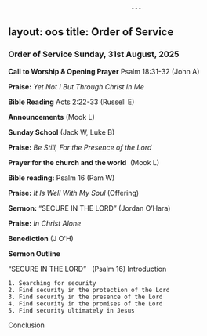                                        ﻿---
layout: oos
title: Order of Service
---
### Order of Service Sunday, 31st August, 2025 

**Call to Worship & Opening Prayer** Psalm 18:31-32 (John A)

**Praise:** *Yet Not I But Through Christ In Me*

**Bible Reading** Acts 2:22-33 (Russell E)

**Announcements** (Mook L) 
    
**Sunday School** (Jack W, Luke B)

**Praise:** *Be Still, For the Presence of the Lord*

**Prayer for the church and the world**   (Mook L)

**Bible reading:** Psalm 16 (Pam W)

**Praise:** *It Is Well With My Soul* (Offering)

**Sermon:**  “SECURE IN THE LORD” (Jordan O’Hara)

**Praise:** *In Christ Alone*

**Benediction**  (J O'H)


**Sermon Outline**

“SECURE IN THE LORD”   (Psalm 16)
Introduction

    1. Searching for security
    2. Find security in the protection of the Lord
    3. Find security in the presence of the Lord
    4. Find security in the promises of the Lord
    5. Find security ultimately in Jesus
    
Conclusion

